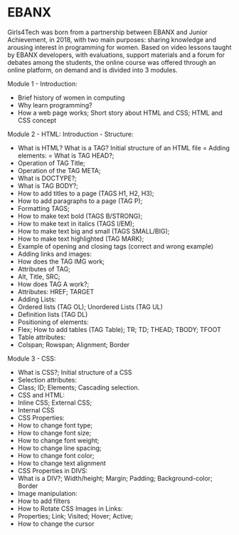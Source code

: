 # <h1> EBANX <girls4tech>

Girls4Tech was born from a partnership between EBANX and Junior Achievement, in 2018, with two main purposes: sharing knowledge and arousing interest in programming for women. Based on video lessons taught by EBANX developers, with evaluations, support materials and a forum for debates among the students, the online course was offered through an online platform, on demand and is divided into 3 modules.

Module 1 - Introduction:

- Brief history of women in computing
- Why learn programming?
- How a web page works; Short story about HTML and CSS; HTML and CSS concept

Module 2 - HTML: Introduction - Structure:
- What is HTML? What is a TAG? Initial structure of an HTML file
= Adding elements:
= What is TAG HEAD?;
- Operation of TAG Title;
- Operation of the TAG META;
- What is DOCTYPE?;
- What is TAG BODY?;
- How to add titles to a page (TAGS H1, H2, H3);
- How to add paragraphs to a page (TAG P);
- Formatting TAGS;
- How to make text bold (TAGS B/STRONG);
- How to make text in italics (TAGS I/EM);
- How to make text big and small (TAGS SMALL/BIG);
- How to make text highlighted (TAG MARK);
- Example of opening and closing tags (correct and wrong example)
- Adding links and images:
- How does the TAG IMG work;
- Attributes of TAG;
- Alt, Title, SRC;
-  How does TAG A work?;
-  Attributes: HREF; TARGET
-  Adding Lists:
-  Ordered lists (TAG OL); Unordered Lists (TAG UL)
-  Definition lists (TAG DL)
-  Positioning of elements:
-  Flex; How to add tables (TAG Table); TR; TD; THEAD; TBODY; TFOOT
-  Table attributes:
-  Colspan; Rowspan; Alignment; Border

Module 3 - CSS:
- What is CSS?; Initial structure of a CSS
- Selection attributes:
- Class; ID; Elements; Cascading selection.
- CSS and HTML:
- Inline CSS; External CSS;
- Internal CSS
- CSS Properties:
- How to change font type;
- How to change font size;
- How to change font weight;
- How to change line spacing;
- How to change font color;
- How to change text alignment
- CSS Properties in DIVS:
- What is a DIV?; Width/height; Margin; Padding; Background-color; Border
- Image manipulation:
- How to add filters
- How to Rotate CSS Images in Links:
- Properties; Link; Visited; Hover; Active;
- How to change the cursor
